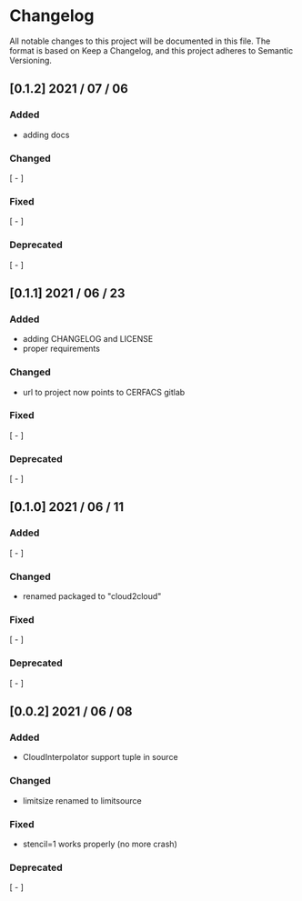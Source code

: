 # Changelog

All notable changes to this project will be documented in this file.
The format is based on Keep a Changelog,
and this project adheres to Semantic Versioning.

## [0.1.2] 2021 / 07 / 06

### Added

- adding docs

### Changed

[ - ]

### Fixed

[ - ]

### Deprecated

[ - ]


## [0.1.1] 2021 / 06 / 23

### Added

- adding CHANGELOG and LICENSE
- proper requirements

### Changed

- url to project now points to CERFACS gitlab

### Fixed

[ - ]

### Deprecated

[ - ]


## [0.1.0] 2021 / 06 / 11

### Added

[ - ]

### Changed

- renamed packaged to "cloud2cloud"

### Fixed

[ - ]

### Deprecated

[ - ]


## [0.0.2] 2021 / 06 / 08

### Added

- CloudInterpolator support tuple in source

### Changed

- limitsize renamed to limitsource

### Fixed

- stencil=1 works properly (no more crash)

### Deprecated

[ - ]

